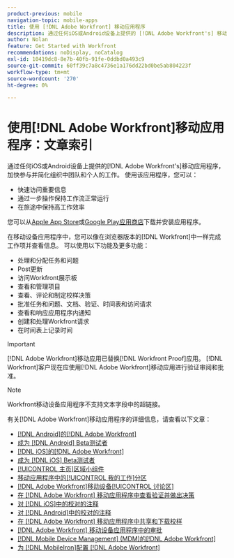 ```yaml
---
product-previous: mobile
navigation-topic: mobile-apps
title: 使用 [!DNL Adobe Workfront] 移动应用程序
description: 通过任何iOS或Android设备上提供的 [!DNL Adobe Workfront's] 移动应用程序，加快参与并简化组织中团队和个人的工作。
author: Nolan
feature: Get Started with Workfront
recommendations: noDisplay, noCatalog
exl-id: 10419dc8-8e7b-40fb-91fe-0ddbd0a493c9
source-git-commit: 60ff39c7a8c4736e1a176dd22bd0be5ab804223f
workflow-type: tm+mt
source-wordcount: '270'
ht-degree: 0%

---
```


# 使用[!DNL Adobe Workfront]移动应用程序：文章索引

<!-- Audited: 2/2024 -->

通过任何iOS或Android设备上提供的[!DNL Adobe Workfront's]移动应用程序，加快参与并简化组织中团队和个人的工作。 使用该应用程序，您可以：

* 快速访问重要信息
* 通过一步操作保持工作流正常运行
* 在旅途中保持高工作效率

您可以从[Apple App Store](https://apps.apple.com/us/app/adobe-workfront/id1033282981)或[Google Play应用商店](https://play.google.com/store/apps/details?id=com.workfront.android.aware)下载并安装应用程序。

在移动设备应用程序中，您可以像在浏览器版本的[!DNL Workfront]中一样完成工作项并查看信息。 可以使用以下功能及更多功能：

* 处理和分配任务和问题
* Post更新
* 访问Workfront展示板
* 查看和管理项目
* 查看、评论和制定校样决策
* 批准任务和问题、文档、验证、时间表和访问请求
* 查看和响应应用程序内通知
* 创建和处理Workfront请求
* 在时间表上记录时间

>[!IMPORTANT]
>
>[!DNL Adobe Workfront]移动应用已替换[!DNL Workfront Proof]应用。 [!DNL Workfront]客户现在应使用[!DNL Adobe Workfront]移动应用进行验证审阅和批准。

>[!NOTE]
>
>Workfront移动设备应用程序不支持文本字段中的超链接。

有关[!DNL Adobe Workfront]移动应用程序的详细信息，请查看以下文章：

* [ [!DNL Android]的[!DNL Adobe Workfront]](../../../workfront-basics/mobile-apps/using-the-workfront-mobile-app/workfront-for-android.md)
* [成为 [!DNL Android] Beta测试者](../../../workfront-basics/mobile-apps/using-the-workfront-mobile-app/android-beta-tester.md)
* [ [!DNL iOS]的[!DNL Adobe Workfront]](../../../workfront-basics/mobile-apps/using-the-workfront-mobile-app/workfront-for-ios.md)
* [成为 [!DNL iOS] Beta测试者](../../../workfront-basics/mobile-apps/using-the-workfront-mobile-app/ios-beta-tester.md)
* [[!UICONTROL 主页]区域小组件](../../../workfront-basics/mobile-apps/using-the-workfront-mobile-app/home-area-widgets-mobile.md)
* [移动应用程序中的[!UICONTROL 我的工作]分区](../../../workfront-basics/mobile-apps/using-the-workfront-mobile-app/my-work-section-mobile.md)
* [[!DNL Adobe Workfront]移动设备[!UICONTROL 讨论区]](/help/quicksilver/workfront-basics/mobile-apps/using-the-workfront-mobile-app/mobile-boards.md)
* [在 [!DNL Adobe Workfront] 移动应用程序中查看验证并做出决策](../../../workfront-basics/mobile-apps/using-the-workfront-mobile-app/work-with-proofs-in-mobile-app.md)
* [对 [!DNL iOS]中的校对的注释](../../../workfront-basics/mobile-apps/using-the-workfront-mobile-app/comment-on-proofs-ios.md)
* [对 [!DNL Android]中的校对的注释](../../../workfront-basics/mobile-apps/using-the-workfront-mobile-app/comment-on-proofs-android.md)
* [在 [!DNL Adobe Workfront] 移动应用程序中共享和下载校样](../../../workfront-basics/mobile-apps/using-the-workfront-mobile-app/share-proofs-mobile.md)
* [ [!DNL Adobe Workfront] 移动设备应用程序中的审批](../../../workfront-basics/mobile-apps/using-the-workfront-mobile-app/approvals-in-mobile-app.md)
* [ [!DNL Mobile Device Management] (MDM)的[!DNL Adobe Workfront]](../../../workfront-basics/mobile-apps/using-the-workfront-mobile-app/wf-mdm.md)
* [为 [!DNL MobileIron]配置 [!DNL Adobe Workfront] ](../../../workfront-basics/mobile-apps/using-the-workfront-mobile-app/wf-mobileiron-configs.md)

